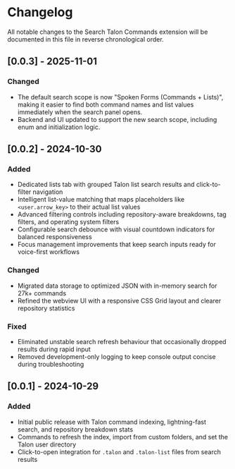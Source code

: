 # Changelog

All notable changes to the Search Talon Commands extension will be documented in this file in reverse chronological order.


## [0.0.3] - 2025-11-01
### Changed
- The default search scope is now "Spoken Forms (Commands + Lists)", making it easier to find both command names and list values immediately when the search panel opens.
- Backend and UI updated to support the new search scope, including enum and initialization logic.

## [0.0.2] - 2024-10-30
### Added
- Dedicated lists tab with grouped Talon list search results and click-to-filter navigation
- Intelligent list-value matching that maps placeholders like `<user.arrow_key>` to their actual list values
- Advanced filtering controls including repository-aware breakdowns, tag filters, and operating system filters
- Configurable search debounce with visual countdown indicators for balanced responsiveness
- Focus management improvements that keep search inputs ready for voice-first workflows

### Changed
- Migrated data storage to optimized JSON with in-memory search for 27k+ commands
- Refined the webview UI with a responsive CSS Grid layout and clearer repository statistics

### Fixed
- Eliminated unstable search refresh behaviour that occasionally dropped results during rapid input
- Removed development-only logging to keep console output concise during troubleshooting

## [0.0.1] - 2024-10-29
### Added
- Initial public release with Talon command indexing, lightning-fast search, and repository breakdown stats
- Commands to refresh the index, import from custom folders, and set the Talon user directory
- Click-to-open integration for `.talon` and `.talon-list` files from search results
